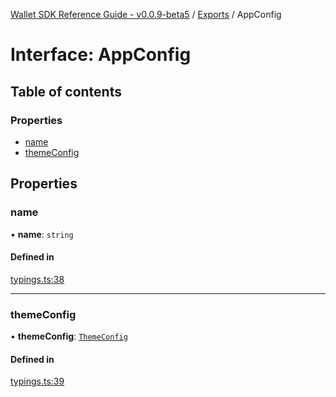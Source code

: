 [Wallet SDK Reference Guide - v0.0.9-beta5](../README.md) / [Exports](../modules.md) / AppConfig

# Interface: AppConfig

## Table of contents

### Properties

- [name](AppConfig.md#name)
- [themeConfig](AppConfig.md#themeconfig)

## Properties

### name

• **name**: `string`

#### Defined in

[typings.ts:38](https://github.com/arcana-network/wallet/blob/6f4dd20/src/typings.ts#L38)

---

### themeConfig

• **themeConfig**: [`ThemeConfig`](ThemeConfig.md)

#### Defined in

[typings.ts:39](https://github.com/arcana-network/wallet/blob/6f4dd20/src/typings.ts#L39)
